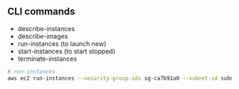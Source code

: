 ## CLI commands

* describe-instances
* describe-images
* run-instances (to launch new)
* start-instances (to start stopped)
* terminate-instances

```bash
# run-instances
aws ec2 run-instances --security-group-ids sg-ca7b91a0 --subnet-id subnet-6e8d8e16 --key-name 'artem.kajalainen@gofore.com' --count 1 --image-id ami-b144195a --instance-type t2.micro
```
